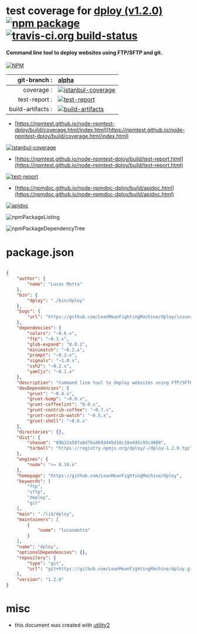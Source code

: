 # test coverage for  [dploy (v1.2.0)](https://github.com/LeanMeanFightingMachine/dploy)  [![npm package](https://img.shields.io/npm/v/npmtest-dploy.svg?style=flat-square)](https://www.npmjs.org/package/npmtest-dploy) [![travis-ci.org build-status](https://api.travis-ci.org/npmtest/node-npmtest-dploy.svg)](https://travis-ci.org/npmtest/node-npmtest-dploy)
#### Command line tool to deploy websites using FTP/SFTP and git.

[![NPM](https://nodei.co/npm/dploy.png?downloads=true&downloadRank=true&stars=true)](https://www.npmjs.com/package/dploy)

| git-branch : | [alpha](https://github.com/npmtest/node-npmtest-dploy/tree/alpha)|
|--:|:--|
| coverage : | [![istanbul-coverage](https://npmtest.github.io/node-npmtest-dploy/build/coverage.badge.svg)](https://npmtest.github.io/node-npmtest-dploy/build/coverage.html/index.html)|
| test-report : | [![test-report](https://npmtest.github.io/node-npmtest-dploy/build/test-report.badge.svg)](https://npmtest.github.io/node-npmtest-dploy/build/test-report.html)|
| build-artifacts : | [![build-artifacts](https://npmtest.github.io/node-npmtest-dploy/glyphicons_144_folder_open.png)](https://github.com/npmtest/node-npmtest-dploy/tree/gh-pages/build)|

- [https://npmtest.github.io/node-npmtest-dploy/build/coverage.html/index.html](https://npmtest.github.io/node-npmtest-dploy/build/coverage.html/index.html)

[![istanbul-coverage](https://npmtest.github.io/node-npmtest-dploy/build/screenCapture.buildCi.browser.%252Ftmp%252Fbuild%252Fcoverage.lib.html.png)](https://npmtest.github.io/node-npmtest-dploy/build/coverage.html/index.html)

- [https://npmtest.github.io/node-npmtest-dploy/build/test-report.html](https://npmtest.github.io/node-npmtest-dploy/build/test-report.html)

[![test-report](https://npmtest.github.io/node-npmtest-dploy/build/screenCapture.buildCi.browser.%252Ftmp%252Fbuild%252Ftest-report.html.png)](https://npmtest.github.io/node-npmtest-dploy/build/test-report.html)

- [https://npmdoc.github.io/node-npmdoc-dploy/build/apidoc.html](https://npmdoc.github.io/node-npmdoc-dploy/build/apidoc.html)

[![apidoc](https://npmdoc.github.io/node-npmdoc-dploy/build/screenCapture.buildCi.browser.%252Ftmp%252Fbuild%252Fapidoc.html.png)](https://npmdoc.github.io/node-npmdoc-dploy/build/apidoc.html)

![npmPackageListing](https://npmtest.github.io/node-npmtest-dploy/build/screenCapture.npmPackageListing.svg)

![npmPackageDependencyTree](https://npmtest.github.io/node-npmtest-dploy/build/screenCapture.npmPackageDependencyTree.svg)



# package.json

```json

{
    "author": {
        "name": "Lucas Motta"
    },
    "bin": {
        "dploy": "./bin/dploy"
    },
    "bugs": {
        "url": "https://github.com/LeanMeanFightingMachine/dploy/issues"
    },
    "dependencies": {
        "colors": "~0.6.x",
        "ftp": "~0.3.x",
        "glob-expand": "0.0.2",
        "minimatch": "~0.2.x",
        "prompt": "~0.2.x",
        "signals": "~1.0.x",
        "ssh2": "~0.2.x",
        "yamljs": "~0.1.x"
    },
    "description": "Command line tool to deploy websites using FTP/SFTP and git.",
    "devDependencies": {
        "grunt": "~0.4.x",
        "grunt-bump": "~0.0.x",
        "grunt-coffeelint": "0.0.x",
        "grunt-contrib-coffee": "~0.7.x",
        "grunt-contrib-watch": "~0.5.x",
        "grunt-shell": "~0.6.x"
    },
    "directories": {},
    "dist": {
        "shasum": "69b32a507a6d76a4b93445d16c18ed45c93c4608",
        "tarball": "https://registry.npmjs.org/dploy/-/dploy-1.2.0.tgz"
    },
    "engines": {
        "node": ">= 0.10.x"
    },
    "homepage": "https://github.com/LeanMeanFightingMachine/dploy",
    "keywords": [
        "ftp",
        "sftp",
        "deploy",
        "git"
    ],
    "main": "./lib/dploy",
    "maintainers": [
        {
            "name": "lucasmotta"
        }
    ],
    "name": "dploy",
    "optionalDependencies": {},
    "repository": {
        "type": "git",
        "url": "git+https://github.com/LeanMeanFightingMachine/dploy.git"
    },
    "version": "1.2.0"
}
```



# misc
- this document was created with [utility2](https://github.com/kaizhu256/node-utility2)

